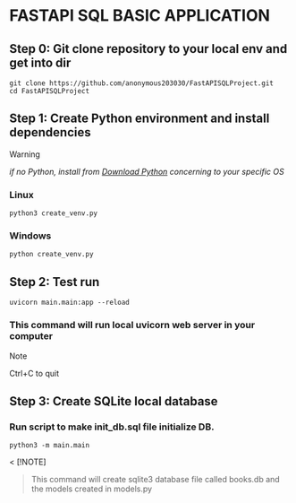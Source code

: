 # FASTAPI SQL BASIC APPLICATION

## Step 0: Git clone repository to your local env and get into dir

```
git clone https://github.com/anonymous203030/FastAPISQLProject.git
cd FastAPISQLProject
```

## Step 1: Create Python environment and install dependencies

> [!WARNING]
> _if no Python, install from [Download Python](https://www.python.org/downloads/) concerning to your specific OS_

### **Linux**

```
python3 create_venv.py
```

### **Windows**

```
python create_venv.py
```

## Step 2: Test run

```
uvicorn main.main:app --reload
```

### This command will run local uvicorn web server in your computer

> [!NOTE]
> Ctrl+C to quit

## Step 3: Create SQLite local database

### Run script to make init_db.sql file initialize DB.

```
python3 -m main.main
```

< [!NOTE]
> This command will create sqlite3 database file called books.db and the models created in models.py
